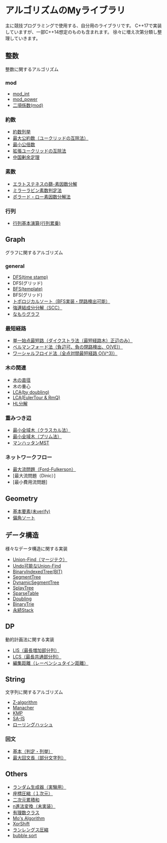 # アルゴリズムのMyライブラリ
主に競技プログラミングで使用する、自分用のライブラリです。
C++17で実装していますが、一部C++14想定のものも含まれます。
徐々に増え次第分類し整理していきます。

## 整数
整数に関するアルゴリズム

### mod
- [mod_int](https://github.com/shu8Cream/algorithm/blob/main/Mathematics/mod_int.cpp)
- [mod_power](https://github.com/shu8Cream/algorithm/blob/main/Mathematics/mod_power.cpp)
- [二項係数(mod)](https://github.com/shu8Cream/algorithm/blob/main/Mathematics/nCk.cpp)

### 約数
- [約数列挙](https://github.com/shu8Cream/algorithm/blob/main/Mathematics/divisor.cpp)
- [最大公約数（ユークリッドの互除法）](https://github.com/shu8Cream/algorithm/blob/main/Mathematics/gcd.cpp)
- [最小公倍数](https://github.com/shu8Cream/algorithm/blob/main/Mathematics/lcm.cpp)
- [拡張ユークリッドの互除法](https://github.com/shu8Cream/algorithm/blob/main/Mathematics/ext_gcd.cpp)
- [中国剰余定理](https://github.com/shu8Cream/algorithm/blob/main/Mathematics/ChineseRemainderTheorem)

### 素数
- [エラトステネスの篩-素因数分解](https://github.com/shu8Cream/algorithm/blob/main/Mathematics/Eratosthenes)
- [ミラーラビン素数判定法](https://github.com/shu8Cream/algorithm/blob/main/Mathematics/PollardRho/miller_rabin.cpp)
- [ポラード・ロー素因数分解法](https://github.com/shu8Cream/algorithm/blob/main/Mathematics/PollardRho)

### 行列
- [行列基本演算(行列累乗)](https://github.com/shu8Cream/algorithm/blob/main/Mathematics/Matrix)

## Graph
グラフに関するアルゴリズム

### general
- [DFS(time stamp)](https://github.com/shu8Cream/algorithm/blob/main/Graph/dfs.cpp)
- DFS(グリッド)
- [BFS(template)](https://github.com/shu8Cream/algorithm/blob/main/Graph/bfs.cpp)
- BFS(グリッド)
- [トポロジカルソート（BFS実装・閉路検出可能）](https://github.com/shu8Cream/algorithm/blob/main/Graph/topological_sort.cpp)
- [強連結成分分解（SCC）](https://github.com/shu8Cream/algorithm/blob/main/Graph/scc.cpp)
- [なもりグラフ](https://github.com/shu8Cream/algorithm/blob/main/Graph/Namori)

### 最短経路
- [単一始点最短路（ダイクストラ法（最短経路木）正辺のみ）](https://github.com/shu8Cream/algorithm/blob/main/Graph/Dijkstra)
- [ベルマンフォード法（負辺可、負の閉路検出、O(VE)）](https://github.com/shu8Cream/algorithm/blob/main/Graph/bellmanford.cpp)
- [ワーシャルフロイド法（全点対間最短経路 O(V^3)）](https://github.com/shu8Cream/algorithm/blob/main/Graph/Floyd–Warshall)

### 木の関連
- [木の直径](https://github.com/shu8Cream/algorithm/blob/main/Graph/tree_diameter.cpp)
- 木の重心
- [LCA(by doubling)](https://github.com/shu8Cream/algorithm/blob/main/Graph/lca.cpp)
- [LCA(EulerTour & RmQ)](https://github.com/shu8Cream/algorithm/blob/main/Graph/LCA_euler_tour.cpp)
- [HL分解](https://github.com/shu8Cream/algorithm/blob/main/Graph/HLD)

### 重みつき辺
- [最小全域木（クラスカル法）](https://github.com/shu8Cream/algorithm/blob/main/Graph/kruskal.cpp)
- [最小全域木（プリム法）](https://github.com/shu8Cream/algorithm/blob/main/Graph/prim.cpp)
- [マンハッタンMST](https://github.com/shu8Cream/algorithm/blob/main/Graph/ManhattanMST)

### ネットワークフロー
- [最大流問題（Ford-Fulkerson）](https://github.com/shu8Cream/algorithm/blob/main/Graph/FordFulkerson.cpp)
- [最大流問題（Dinic）]
- [最小費用流問題]

## Geometry

- [基本要素(未verify)](https://github.com/shu8Cream/algorithm/blob/main/Geometry/base.cpp)
- [偏角ソート](https://github.com/shu8Cream/algorithm/blob/main/Geometry/argument_sort.cpp)

## データ構造
様々なデータ構造に関する実装

- [Union-Find（マージテク）](https://github.com/shu8Cream/algorithm/blob/main/DataStructure/unionfind.cpp)
- [Undo可能なUnion-Find](https://github.com/shu8Cream/algorithm/blob/main/DataStructure/undoable_unionfind.cpp)
- [BinaryIndexedTree(BIT)](https://github.com/shu8Cream/algorithm/blob/main/DataStructure/BIT)
- [SegmentTree](https://github.com/shu8Cream/algorithm/blob/main/DataStructure/segment_tree.cpp)
- [DynamicSegmentTree](https://github.com/shu8Cream/algorithm/blob/main/DataStructure/DynamicSegmentTree)
- [SplayTree](https://github.com/shu8Cream/algorithm/blob/main/splay_tree.cpp)
- [SparseTable](https://github.com/shu8Cream/algorithm/blob/main/DataStructure/sparse_table.cpp)
- [Doubling](https://github.com/shu8Cream/algorithm/blob/main/DataStructure/doubling.cpp)
- [BinaryTrie](https://github.com/shu8Cream/algorithm/blob/main/DataStructure/binary_trie.cpp)
- [永続Stack](https://github.com/shu8Cream/algorithm/blob/main/DataStructure/persistent_stack.cpp)

## DP
動的計画法に関する実装

- [LIS（最長増加部分列）](https://github.com/shu8Cream/algorithm/blob/main/lis.cpp) 
- [LCS（最長共通部分列）](https://github.com/shu8Cream/algorithm/blob/main/LCS.cpp)
- [編集距離（レーベンシュタイン距離）](https://github.com/shu8Cream/algorithm/blob/main/EditDistance.cpp)

## String
文字列に関するアルゴリズム

- [Z-algorithm](https://github.com/shu8Cream/algorithm/blob/main/String/z-algorithm.cpp)
- [Manacher]()
- [KMP]()
- [SA-IS]()
- [ローリングハッシュ](https://github.com/shu8Cream/algorithm/blob/main/String/RollingHash)

### 回文
- [基本（判定・列挙）](https://github.com/shu8Cream/algorithm/blob/main/String/Palindrome/basic.cpp)
- [最大回文長（部分文字列）](https://github.com/shu8Cream/algorithm/blob/main/String/Palindrome/longest_palindrome_substring.cpp)


## Others
- [ランダム生成器（実験用）](https://github.com/shu8Cream/algorithm/blob/main/Others/random_generator.cpp)
- [座標圧縮（１次元）](https://github.com/shu8Cream/algorithm/blob/main/Others/compress1.cpp)
- [二次元累積和](https://github.com/shu8Cream/algorithm/blob/main/Others/cumulativeSum2D.cpp)
- [n進法変換（未実装）]()
- [有理数クラス](https://github.com/shu8Cream/algorithm/blob/main/Others/RationalNum.cpp)
- [Mo's Algorithm](https://github.com/shu8Cream/algorithm/blob/main/Others/mo_algorithm.cpp)
- [XorShift](https://github.com/shu8Cream/algorithm/blob/main/Others/xorshift.cpp)
- [ランレングス圧縮](https://github.com/shu8Cream/algorithm/blob/main/Others/run_length_encoding.cpp)
- [bubble sort](https://github.com/shu8Cream/algorithm/blob/main/Others/bubble_sort.cpp)
